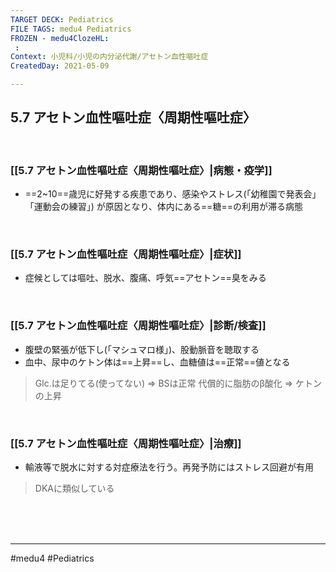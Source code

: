 ```yaml
---
TARGET DECK: Pediatrics
FILE TAGS: medu4 Pediatrics
FROZEN - medu4ClozeHL:
 : 
Context: 小児科/小児の内分泌代謝/アセトン血性嘔吐症
CreatedDay: 2021-05-09

---
```


## 5.7 アセトン血性嘔吐症〈周期性嘔吐症〉

<br>

### [[5.7 アセトン血性嘔吐症〈周期性嘔吐症〉|病態・疫学]]
* ==2~10==歳児に好発する疾患であり、感染やストレス(「幼稚園で発表会」「運動会の練習」) が原因となり、体内にある==糖==の利用が滞る病態
<!--ID: 1620535144283-->


<br>

### [[5.7 アセトン血性嘔吐症〈周期性嘔吐症〉|症状]]
* 症候としては嘔吐、脱水、腹痛、呼気==アセトン==臭をみる
<!--ID: 1620535144304-->


<br>

### [[5.7 アセトン血性嘔吐症〈周期性嘔吐症〉|診断/検査]]
* 腹壁の緊張が低下し(「マシュマロ様」)、股動脈音を聴取する
* 血中、尿中のケトン体は==上昇==し、血糖値は==正常==値となる
<!--ID: 1620535144322-->


>Glc.は足りてる(使ってない) => BSは正常
>代償的に脂肪のβ酸化 => ケトンの上昇

<br>

### [[5.7 アセトン血性嘔吐症〈周期性嘔吐症〉|治療]]
* 輸液等で脱水に対する対症療法を行う。再発予防にはストレス回避が有用

>DKAに類似している

<br><br><br>

---
#medu4 #Pediatrics
